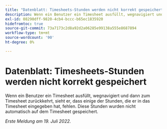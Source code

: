 ```yaml
---
title: "Datenblatt: Timesheets-Stunden werden nicht korrekt gespeichert."
description: Wenn ein Benutzer ein Timesheet ausfüllt, wegnavigiert und dann zum Timesheet zurückkehrt, sieht er, dass einige der Stunden, die er in das Timesheet eingegeben hat, fehlen. Diese Stunden wurden nicht automatisch auf dem Timesheet gespeichert.
exl-id: 08290dff-9820-4cb4-bccc-b65ec1835920
hidefromtoc: true
source-git-commit: 73a7173c2d8a92d2a06285e99138a555e8687894
workflow-type: tm+mt
source-wordcount: '90'
ht-degree: 0%

---
```


# Datenblatt: Timesheets-Stunden werden nicht korrekt gespeichert

Wenn ein Benutzer ein Timesheet ausfüllt, wegnavigiert und dann zum Timesheet zurückkehrt, sieht er, dass einige der Stunden, die er in das Timesheet eingegeben hat, fehlen. Diese Stunden wurden nicht automatisch auf dem Timesheet gespeichert.


_Erste Meldung am 19. Juli 2022._
